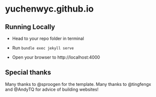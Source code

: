 # yuchenwyc.github.io

## Running Locally

* Head to your repo folder in terminal

* Run ``bundle exec jekyll serve``

* Open your browser to http://localhost:4000

## Special thanks
Many thanks to @sproogen for the template.
Many thanks to @tingfengx and @AndyTQ for advice of building websites!
